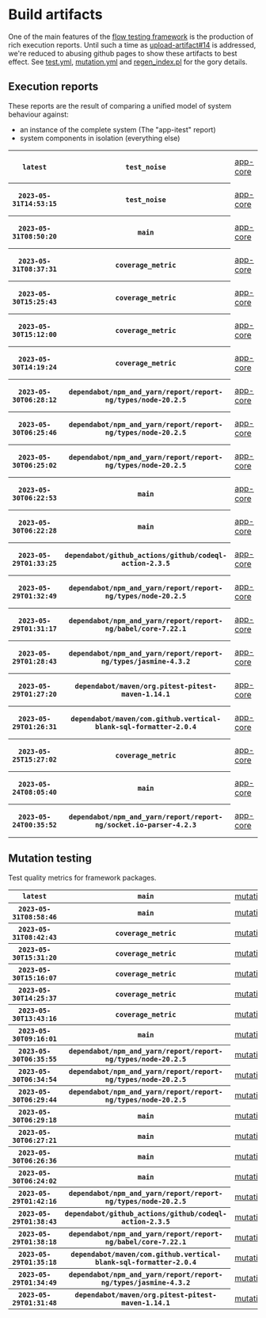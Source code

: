 # Build artifacts

One of the main features of the [flow testing framework](https://github.com/Mastercard/flow) is the production of rich execution reports.
Until such a time as [upload-artifact#14](https://github.com/actions/upload-artifact/issues/14) is addressed, we're reduced to abusing github pages to show these artifacts to best effect.
See [test.yml](https://github.com/Mastercard/flow/blob/main/.github/workflows/test.yml), [mutation.yml](https://github.com/Mastercard/flow/blob/main/.github/workflows/mutation.yml) and [regen_index.pl](https://github.com/Mastercard/flow/blob/pages/regen_index.pl) for the gory details.

## Execution reports

These reports are the result of comparing a unified model of system behaviour against:
 * an instance of the complete system (The "app-itest" report)
 * system components in isolation (everything else)

<!-- start:execution -->
<table>
	<tbody>
		<tr> <th><code>latest</code></th>
			 <th><code>test_noise</code></th>
			<td><a href="execution/latest/flow_execution_reports/example/app-core/target/mctf/latest/index.html">app-core</a></td>
			<td><a href="execution/latest/flow_execution_reports/example/app-histogram/target/mctf/latest/index.html">app-histogram</a></td>
			<td><a href="execution/latest/flow_execution_reports/example/app-itest/target/mctf/latest/index.html">app-itest</a></td>
			<td><a href="execution/latest/flow_execution_reports/example/app-queue/target/mctf/latest/index.html">app-queue</a></td>
			<td><a href="execution/latest/flow_execution_reports/example/app-store/target/mctf/latest/index.html">app-store</a></td>
			<td><a href="execution/latest/flow_execution_reports/example/app-ui/target/mctf/latest/index.html">app-ui</a></td>
			<td><a href="execution/latest/flow_execution_reports/example/app-web-ui/target/mctf/latest/index.html">app-web-ui</a></td>
		</tr>
		<tr> <th><code>2023-05-31T14:53:15</code></th>
			 <th><code>test_noise</code></th>
			<td><a href="execution/1685544795/flow_execution_reports/example/app-core/target/mctf/latest/index.html">app-core</a></td>
			<td><a href="execution/1685544795/flow_execution_reports/example/app-histogram/target/mctf/latest/index.html">app-histogram</a></td>
			<td><a href="execution/1685544795/flow_execution_reports/example/app-itest/target/mctf/latest/index.html">app-itest</a></td>
			<td><a href="execution/1685544795/flow_execution_reports/example/app-queue/target/mctf/latest/index.html">app-queue</a></td>
			<td><a href="execution/1685544795/flow_execution_reports/example/app-store/target/mctf/latest/index.html">app-store</a></td>
			<td><a href="execution/1685544795/flow_execution_reports/example/app-ui/target/mctf/latest/index.html">app-ui</a></td>
			<td><a href="execution/1685544795/flow_execution_reports/example/app-web-ui/target/mctf/latest/index.html">app-web-ui</a></td>
		</tr>
		<tr> <th><code>2023-05-31T08:50:20</code></th>
			 <th><code>main</code></th>
			<td><a href="execution/1685523020/flow_execution_reports/example/app-core/target/mctf/latest/index.html">app-core</a></td>
			<td><a href="execution/1685523020/flow_execution_reports/example/app-histogram/target/mctf/latest/index.html">app-histogram</a></td>
			<td><a href="execution/1685523020/flow_execution_reports/example/app-itest/target/mctf/latest/index.html">app-itest</a></td>
			<td><a href="execution/1685523020/flow_execution_reports/example/app-queue/target/mctf/latest/index.html">app-queue</a></td>
			<td><a href="execution/1685523020/flow_execution_reports/example/app-store/target/mctf/latest/index.html">app-store</a></td>
			<td><a href="execution/1685523020/flow_execution_reports/example/app-ui/target/mctf/latest/index.html">app-ui</a></td>
			<td><a href="execution/1685523020/flow_execution_reports/example/app-web-ui/target/mctf/latest/index.html">app-web-ui</a></td>
		</tr>
		<tr> <th><code>2023-05-31T08:37:31</code></th>
			 <th><code>coverage_metric</code></th>
			<td><a href="execution/1685522251/flow_execution_reports/example/app-core/target/mctf/latest/index.html">app-core</a></td>
			<td><a href="execution/1685522251/flow_execution_reports/example/app-histogram/target/mctf/latest/index.html">app-histogram</a></td>
			<td><a href="execution/1685522251/flow_execution_reports/example/app-itest/target/mctf/latest/index.html">app-itest</a></td>
			<td><a href="execution/1685522251/flow_execution_reports/example/app-queue/target/mctf/latest/index.html">app-queue</a></td>
			<td><a href="execution/1685522251/flow_execution_reports/example/app-store/target/mctf/latest/index.html">app-store</a></td>
			<td><a href="execution/1685522251/flow_execution_reports/example/app-ui/target/mctf/latest/index.html">app-ui</a></td>
			<td><a href="execution/1685522251/flow_execution_reports/example/app-web-ui/target/mctf/latest/index.html">app-web-ui</a></td>
		</tr>
		<tr> <th><code>2023-05-30T15:25:43</code></th>
			 <th><code>coverage_metric</code></th>
			<td><a href="execution/1685460343/flow_execution_reports/example/app-core/target/mctf/latest/index.html">app-core</a></td>
			<td><a href="execution/1685460343/flow_execution_reports/example/app-histogram/target/mctf/latest/index.html">app-histogram</a></td>
			<td><a href="execution/1685460343/flow_execution_reports/example/app-itest/target/mctf/latest/index.html">app-itest</a></td>
			<td><a href="execution/1685460343/flow_execution_reports/example/app-queue/target/mctf/latest/index.html">app-queue</a></td>
			<td><a href="execution/1685460343/flow_execution_reports/example/app-store/target/mctf/latest/index.html">app-store</a></td>
			<td><a href="execution/1685460343/flow_execution_reports/example/app-ui/target/mctf/latest/index.html">app-ui</a></td>
			<td><a href="execution/1685460343/flow_execution_reports/example/app-web-ui/target/mctf/latest/index.html">app-web-ui</a></td>
		</tr>
		<tr> <th><code>2023-05-30T15:12:00</code></th>
			 <th><code>coverage_metric</code></th>
			<td><a href="execution/1685459520/flow_execution_reports/example/app-core/target/mctf/latest/index.html">app-core</a></td>
			<td><a href="execution/1685459520/flow_execution_reports/example/app-histogram/target/mctf/latest/index.html">app-histogram</a></td>
			<td><a href="execution/1685459520/flow_execution_reports/example/app-itest/target/mctf/latest/index.html">app-itest</a></td>
			<td><a href="execution/1685459520/flow_execution_reports/example/app-queue/target/mctf/latest/index.html">app-queue</a></td>
			<td><a href="execution/1685459520/flow_execution_reports/example/app-store/target/mctf/latest/index.html">app-store</a></td>
			<td><a href="execution/1685459520/flow_execution_reports/example/app-ui/target/mctf/latest/index.html">app-ui</a></td>
			<td><a href="execution/1685459520/flow_execution_reports/example/app-web-ui/target/mctf/latest/index.html">app-web-ui</a></td>
		</tr>
		<tr> <th><code>2023-05-30T14:19:24</code></th>
			 <th><code>coverage_metric</code></th>
			<td><a href="execution/1685456364/flow_execution_reports/example/app-core/target/mctf/latest/index.html">app-core</a></td>
			<td><a href="execution/1685456364/flow_execution_reports/example/app-histogram/target/mctf/latest/index.html">app-histogram</a></td>
			<td><a href="execution/1685456364/flow_execution_reports/example/app-itest/target/mctf/latest/index.html">app-itest</a></td>
			<td><a href="execution/1685456364/flow_execution_reports/example/app-queue/target/mctf/latest/index.html">app-queue</a></td>
			<td><a href="execution/1685456364/flow_execution_reports/example/app-store/target/mctf/latest/index.html">app-store</a></td>
			<td><a href="execution/1685456364/flow_execution_reports/example/app-ui/target/mctf/latest/index.html">app-ui</a></td>
			<td><a href="execution/1685456364/flow_execution_reports/example/app-web-ui/target/mctf/latest/index.html">app-web-ui</a></td>
		</tr>
		<tr> <th><code>2023-05-30T06:28:12</code></th>
			 <th><code>dependabot/npm_and_yarn/report/report-ng/types/node-20.2.5</code></th>
			<td><a href="execution/1685428092/flow_execution_reports/example/app-core/target/mctf/latest/index.html">app-core</a></td>
			<td><a href="execution/1685428092/flow_execution_reports/example/app-histogram/target/mctf/latest/index.html">app-histogram</a></td>
			<td><a href="execution/1685428092/flow_execution_reports/example/app-itest/target/mctf/latest/index.html">app-itest</a></td>
			<td><a href="execution/1685428092/flow_execution_reports/example/app-queue/target/mctf/latest/index.html">app-queue</a></td>
			<td><a href="execution/1685428092/flow_execution_reports/example/app-store/target/mctf/latest/index.html">app-store</a></td>
			<td><a href="execution/1685428092/flow_execution_reports/example/app-ui/target/mctf/latest/index.html">app-ui</a></td>
			<td><a href="execution/1685428092/flow_execution_reports/example/app-web-ui/target/mctf/latest/index.html">app-web-ui</a></td>
		</tr>
		<tr> <th><code>2023-05-30T06:25:46</code></th>
			 <th><code>dependabot/npm_and_yarn/report/report-ng/types/node-20.2.5</code></th>
			<td><a href="execution/1685427946/flow_execution_reports/example/app-core/target/mctf/latest/index.html">app-core</a></td>
			<td><a href="execution/1685427946/flow_execution_reports/example/app-histogram/target/mctf/latest/index.html">app-histogram</a></td>
			<td><a href="execution/1685427946/flow_execution_reports/example/app-itest/target/mctf/latest/index.html">app-itest</a></td>
			<td><a href="execution/1685427946/flow_execution_reports/example/app-queue/target/mctf/latest/index.html">app-queue</a></td>
			<td><a href="execution/1685427946/flow_execution_reports/example/app-store/target/mctf/latest/index.html">app-store</a></td>
			<td><a href="execution/1685427946/flow_execution_reports/example/app-ui/target/mctf/latest/index.html">app-ui</a></td>
			<td><a href="execution/1685427946/flow_execution_reports/example/app-web-ui/target/mctf/latest/index.html">app-web-ui</a></td>
		</tr>
		<tr> <th><code>2023-05-30T06:25:02</code></th>
			 <th><code>dependabot/npm_and_yarn/report/report-ng/types/node-20.2.5</code></th>
			<td><a href="execution/1685427902/flow_execution_reports/example/app-core/target/mctf/latest/index.html">app-core</a></td>
			<td><a href="execution/1685427902/flow_execution_reports/example/app-histogram/target/mctf/latest/index.html">app-histogram</a></td>
			<td><a href="execution/1685427902/flow_execution_reports/example/app-itest/target/mctf/latest/index.html">app-itest</a></td>
			<td><a href="execution/1685427902/flow_execution_reports/example/app-queue/target/mctf/latest/index.html">app-queue</a></td>
			<td><a href="execution/1685427902/flow_execution_reports/example/app-store/target/mctf/latest/index.html">app-store</a></td>
			<td><a href="execution/1685427902/flow_execution_reports/example/app-ui/target/mctf/latest/index.html">app-ui</a></td>
			<td><a href="execution/1685427902/flow_execution_reports/example/app-web-ui/target/mctf/latest/index.html">app-web-ui</a></td>
		</tr>
		<tr> <th><code>2023-05-30T06:22:53</code></th>
			 <th><code>main</code></th>
			<td><a href="execution/1685427773/flow_execution_reports/example/app-core/target/mctf/latest/index.html">app-core</a></td>
			<td><a href="execution/1685427773/flow_execution_reports/example/app-histogram/target/mctf/latest/index.html">app-histogram</a></td>
			<td><a href="execution/1685427773/flow_execution_reports/example/app-itest/target/mctf/latest/index.html">app-itest</a></td>
			<td><a href="execution/1685427773/flow_execution_reports/example/app-queue/target/mctf/latest/index.html">app-queue</a></td>
			<td><a href="execution/1685427773/flow_execution_reports/example/app-store/target/mctf/latest/index.html">app-store</a></td>
			<td><a href="execution/1685427773/flow_execution_reports/example/app-ui/target/mctf/latest/index.html">app-ui</a></td>
			<td><a href="execution/1685427773/flow_execution_reports/example/app-web-ui/target/mctf/latest/index.html">app-web-ui</a></td>
		</tr>
		<tr> <th><code>2023-05-30T06:22:28</code></th>
			 <th><code>main</code></th>
			<td><a href="execution/1685427748/flow_execution_reports/example/app-core/target/mctf/latest/index.html">app-core</a></td>
			<td><a href="execution/1685427748/flow_execution_reports/example/app-histogram/target/mctf/latest/index.html">app-histogram</a></td>
			<td><a href="execution/1685427748/flow_execution_reports/example/app-itest/target/mctf/latest/index.html">app-itest</a></td>
			<td><a href="execution/1685427748/flow_execution_reports/example/app-queue/target/mctf/latest/index.html">app-queue</a></td>
			<td><a href="execution/1685427748/flow_execution_reports/example/app-store/target/mctf/latest/index.html">app-store</a></td>
			<td><a href="execution/1685427748/flow_execution_reports/example/app-ui/target/mctf/latest/index.html">app-ui</a></td>
			<td><a href="execution/1685427748/flow_execution_reports/example/app-web-ui/target/mctf/latest/index.html">app-web-ui</a></td>
		</tr>
		<tr> <th><code>2023-05-29T01:33:25</code></th>
			 <th><code>dependabot/github_actions/github/codeql-action-2.3.5</code></th>
			<td><a href="execution/1685324005/flow_execution_reports/example/app-core/target/mctf/latest/index.html">app-core</a></td>
			<td><a href="execution/1685324005/flow_execution_reports/example/app-histogram/target/mctf/latest/index.html">app-histogram</a></td>
			<td><a href="execution/1685324005/flow_execution_reports/example/app-itest/target/mctf/latest/index.html">app-itest</a></td>
			<td><a href="execution/1685324005/flow_execution_reports/example/app-queue/target/mctf/latest/index.html">app-queue</a></td>
			<td><a href="execution/1685324005/flow_execution_reports/example/app-store/target/mctf/latest/index.html">app-store</a></td>
			<td><a href="execution/1685324005/flow_execution_reports/example/app-ui/target/mctf/latest/index.html">app-ui</a></td>
			<td><a href="execution/1685324005/flow_execution_reports/example/app-web-ui/target/mctf/latest/index.html">app-web-ui</a></td>
		</tr>
		<tr> <th><code>2023-05-29T01:32:49</code></th>
			 <th><code>dependabot/npm_and_yarn/report/report-ng/types/node-20.2.5</code></th>
			<td><a href="execution/1685323969/flow_execution_reports/example/app-core/target/mctf/latest/index.html">app-core</a></td>
			<td><a href="execution/1685323969/flow_execution_reports/example/app-histogram/target/mctf/latest/index.html">app-histogram</a></td>
			<td><a href="execution/1685323969/flow_execution_reports/example/app-itest/target/mctf/latest/index.html">app-itest</a></td>
			<td><a href="execution/1685323969/flow_execution_reports/example/app-queue/target/mctf/latest/index.html">app-queue</a></td>
			<td><a href="execution/1685323969/flow_execution_reports/example/app-store/target/mctf/latest/index.html">app-store</a></td>
			<td><a href="execution/1685323969/flow_execution_reports/example/app-ui/target/mctf/latest/index.html">app-ui</a></td>
			<td><a href="execution/1685323969/flow_execution_reports/example/app-web-ui/target/mctf/latest/index.html">app-web-ui</a></td>
		</tr>
		<tr> <th><code>2023-05-29T01:31:17</code></th>
			 <th><code>dependabot/npm_and_yarn/report/report-ng/babel/core-7.22.1</code></th>
			<td><a href="execution/1685323877/flow_execution_reports/example/app-core/target/mctf/latest/index.html">app-core</a></td>
			<td><a href="execution/1685323877/flow_execution_reports/example/app-histogram/target/mctf/latest/index.html">app-histogram</a></td>
			<td><a href="execution/1685323877/flow_execution_reports/example/app-itest/target/mctf/latest/index.html">app-itest</a></td>
			<td><a href="execution/1685323877/flow_execution_reports/example/app-queue/target/mctf/latest/index.html">app-queue</a></td>
			<td><a href="execution/1685323877/flow_execution_reports/example/app-store/target/mctf/latest/index.html">app-store</a></td>
			<td><a href="execution/1685323877/flow_execution_reports/example/app-ui/target/mctf/latest/index.html">app-ui</a></td>
			<td><a href="execution/1685323877/flow_execution_reports/example/app-web-ui/target/mctf/latest/index.html">app-web-ui</a></td>
		</tr>
		<tr> <th><code>2023-05-29T01:28:43</code></th>
			 <th><code>dependabot/npm_and_yarn/report/report-ng/types/jasmine-4.3.2</code></th>
			<td><a href="execution/1685323723/flow_execution_reports/example/app-core/target/mctf/latest/index.html">app-core</a></td>
			<td><a href="execution/1685323723/flow_execution_reports/example/app-histogram/target/mctf/latest/index.html">app-histogram</a></td>
			<td><a href="execution/1685323723/flow_execution_reports/example/app-itest/target/mctf/latest/index.html">app-itest</a></td>
			<td><a href="execution/1685323723/flow_execution_reports/example/app-queue/target/mctf/latest/index.html">app-queue</a></td>
			<td><a href="execution/1685323723/flow_execution_reports/example/app-store/target/mctf/latest/index.html">app-store</a></td>
			<td><a href="execution/1685323723/flow_execution_reports/example/app-ui/target/mctf/latest/index.html">app-ui</a></td>
			<td><a href="execution/1685323723/flow_execution_reports/example/app-web-ui/target/mctf/latest/index.html">app-web-ui</a></td>
		</tr>
		<tr> <th><code>2023-05-29T01:27:20</code></th>
			 <th><code>dependabot/maven/org.pitest-pitest-maven-1.14.1</code></th>
			<td><a href="execution/1685323640/flow_execution_reports/example/app-core/target/mctf/latest/index.html">app-core</a></td>
			<td><a href="execution/1685323640/flow_execution_reports/example/app-histogram/target/mctf/latest/index.html">app-histogram</a></td>
			<td><a href="execution/1685323640/flow_execution_reports/example/app-itest/target/mctf/latest/index.html">app-itest</a></td>
			<td><a href="execution/1685323640/flow_execution_reports/example/app-queue/target/mctf/latest/index.html">app-queue</a></td>
			<td><a href="execution/1685323640/flow_execution_reports/example/app-store/target/mctf/latest/index.html">app-store</a></td>
			<td><a href="execution/1685323640/flow_execution_reports/example/app-ui/target/mctf/latest/index.html">app-ui</a></td>
			<td><a href="execution/1685323640/flow_execution_reports/example/app-web-ui/target/mctf/latest/index.html">app-web-ui</a></td>
		</tr>
		<tr> <th><code>2023-05-29T01:26:31</code></th>
			 <th><code>dependabot/maven/com.github.vertical-blank-sql-formatter-2.0.4</code></th>
			<td><a href="execution/1685323591/flow_execution_reports/example/app-core/target/mctf/latest/index.html">app-core</a></td>
			<td><a href="execution/1685323591/flow_execution_reports/example/app-histogram/target/mctf/latest/index.html">app-histogram</a></td>
			<td><a href="execution/1685323591/flow_execution_reports/example/app-itest/target/mctf/latest/index.html">app-itest</a></td>
			<td><a href="execution/1685323591/flow_execution_reports/example/app-queue/target/mctf/latest/index.html">app-queue</a></td>
			<td><a href="execution/1685323591/flow_execution_reports/example/app-store/target/mctf/latest/index.html">app-store</a></td>
			<td><a href="execution/1685323591/flow_execution_reports/example/app-ui/target/mctf/latest/index.html">app-ui</a></td>
			<td><a href="execution/1685323591/flow_execution_reports/example/app-web-ui/target/mctf/latest/index.html">app-web-ui</a></td>
		</tr>
		<tr> <th><code>2023-05-25T15:27:02</code></th>
			 <th><code>coverage_metric</code></th>
			<td><a href="execution/1685028422/flow_execution_reports/example/app-core/target/mctf/latest/index.html">app-core</a></td>
			<td><a href="execution/1685028422/flow_execution_reports/example/app-histogram/target/mctf/latest/index.html">app-histogram</a></td>
			<td><a href="execution/1685028422/flow_execution_reports/example/app-itest/target/mctf/latest/index.html">app-itest</a></td>
			<td><a href="execution/1685028422/flow_execution_reports/example/app-queue/target/mctf/latest/index.html">app-queue</a></td>
			<td><a href="execution/1685028422/flow_execution_reports/example/app-store/target/mctf/latest/index.html">app-store</a></td>
			<td><a href="execution/1685028422/flow_execution_reports/example/app-ui/target/mctf/latest/index.html">app-ui</a></td>
			<td><a href="execution/1685028422/flow_execution_reports/example/app-web-ui/target/mctf/latest/index.html">app-web-ui</a></td>
		</tr>
		<tr> <th><code>2023-05-24T08:05:40</code></th>
			 <th><code>main</code></th>
			<td><a href="execution/1684915540/flow_execution_reports/example/app-core/target/mctf/latest/index.html">app-core</a></td>
			<td><a href="execution/1684915540/flow_execution_reports/example/app-histogram/target/mctf/latest/index.html">app-histogram</a></td>
			<td><a href="execution/1684915540/flow_execution_reports/example/app-itest/target/mctf/latest/index.html">app-itest</a></td>
			<td><a href="execution/1684915540/flow_execution_reports/example/app-queue/target/mctf/latest/index.html">app-queue</a></td>
			<td><a href="execution/1684915540/flow_execution_reports/example/app-store/target/mctf/latest/index.html">app-store</a></td>
			<td><a href="execution/1684915540/flow_execution_reports/example/app-ui/target/mctf/latest/index.html">app-ui</a></td>
			<td><a href="execution/1684915540/flow_execution_reports/example/app-web-ui/target/mctf/latest/index.html">app-web-ui</a></td>
		</tr>
		<tr> <th><code>2023-05-24T00:35:52</code></th>
			 <th><code>dependabot/npm_and_yarn/report/report-ng/socket.io-parser-4.2.3</code></th>
			<td><a href="execution/1684888552/flow_execution_reports/example/app-core/target/mctf/latest/index.html">app-core</a></td>
			<td><a href="execution/1684888552/flow_execution_reports/example/app-histogram/target/mctf/latest/index.html">app-histogram</a></td>
			<td><a href="execution/1684888552/flow_execution_reports/example/app-itest/target/mctf/latest/index.html">app-itest</a></td>
			<td><a href="execution/1684888552/flow_execution_reports/example/app-queue/target/mctf/latest/index.html">app-queue</a></td>
			<td><a href="execution/1684888552/flow_execution_reports/example/app-store/target/mctf/latest/index.html">app-store</a></td>
			<td><a href="execution/1684888552/flow_execution_reports/example/app-ui/target/mctf/latest/index.html">app-ui</a></td>
			<td><a href="execution/1684888552/flow_execution_reports/example/app-web-ui/target/mctf/latest/index.html">app-web-ui</a></td>
		</tr>
	</tbody>
</table>
<!-- end:execution -->

## Mutation testing

Test quality metrics for framework packages.

<!-- start:mutation -->
<table>
	<tbody>
		<tr> <th><code>latest</code></th>
			 <th><code>main</code></th>
			<td><a href="mutation/latest/mutation_report/index.html">mutation</a></td>
		</tr>
		<tr> <th><code>2023-05-31T08:58:46</code></th>
			 <th><code>main</code></th>
			<td><a href="mutation/1685523526/mutation_report/index.html">mutation</a></td>
		</tr>
		<tr> <th><code>2023-05-31T08:42:43</code></th>
			 <th><code>coverage_metric</code></th>
			<td><a href="mutation/1685522563/mutation_report/index.html">mutation</a></td>
		</tr>
		<tr> <th><code>2023-05-30T15:31:20</code></th>
			 <th><code>coverage_metric</code></th>
			<td><a href="mutation/1685460680/mutation_report/index.html">mutation</a></td>
		</tr>
		<tr> <th><code>2023-05-30T15:16:07</code></th>
			 <th><code>coverage_metric</code></th>
			<td><a href="mutation/1685459767/mutation_report/index.html">mutation</a></td>
		</tr>
		<tr> <th><code>2023-05-30T14:25:37</code></th>
			 <th><code>coverage_metric</code></th>
			<td><a href="mutation/1685456737/mutation_report/index.html">mutation</a></td>
		</tr>
		<tr> <th><code>2023-05-30T13:43:16</code></th>
			 <th><code>coverage_metric</code></th>
			<td><a href="mutation/1685454196/mutation_report/index.html">mutation</a></td>
		</tr>
		<tr> <th><code>2023-05-30T09:16:01</code></th>
			 <th><code>main</code></th>
			<td><a href="mutation/1685438161/mutation_report/index.html">mutation</a></td>
		</tr>
		<tr> <th><code>2023-05-30T06:35:55</code></th>
			 <th><code>dependabot/npm_and_yarn/report/report-ng/types/node-20.2.5</code></th>
			<td><a href="mutation/1685428555/mutation_report/index.html">mutation</a></td>
		</tr>
		<tr> <th><code>2023-05-30T06:34:54</code></th>
			 <th><code>dependabot/npm_and_yarn/report/report-ng/types/node-20.2.5</code></th>
			<td><a href="mutation/1685428494/mutation_report/index.html">mutation</a></td>
		</tr>
		<tr> <th><code>2023-05-30T06:29:44</code></th>
			 <th><code>dependabot/npm_and_yarn/report/report-ng/types/node-20.2.5</code></th>
			<td><a href="mutation/1685428184/mutation_report/index.html">mutation</a></td>
		</tr>
		<tr> <th><code>2023-05-30T06:29:18</code></th>
			 <th><code>main</code></th>
			<td><a href="mutation/1685428158/mutation_report/index.html">mutation</a></td>
		</tr>
		<tr> <th><code>2023-05-30T06:27:21</code></th>
			 <th><code>main</code></th>
			<td><a href="mutation/1685428041/mutation_report/index.html">mutation</a></td>
		</tr>
		<tr> <th><code>2023-05-30T06:26:36</code></th>
			 <th><code>main</code></th>
			<td><a href="mutation/1685427996/mutation_report/index.html">mutation</a></td>
		</tr>
		<tr> <th><code>2023-05-30T06:24:02</code></th>
			 <th><code>main</code></th>
			<td><a href="mutation/1685427842/mutation_report/index.html">mutation</a></td>
		</tr>
		<tr> <th><code>2023-05-29T01:42:16</code></th>
			 <th><code>dependabot/npm_and_yarn/report/report-ng/types/node-20.2.5</code></th>
			<td><a href="mutation/1685324536/mutation_report/index.html">mutation</a></td>
		</tr>
		<tr> <th><code>2023-05-29T01:38:43</code></th>
			 <th><code>dependabot/github_actions/github/codeql-action-2.3.5</code></th>
			<td><a href="mutation/1685324323/mutation_report/index.html">mutation</a></td>
		</tr>
		<tr> <th><code>2023-05-29T01:38:18</code></th>
			 <th><code>dependabot/npm_and_yarn/report/report-ng/babel/core-7.22.1</code></th>
			<td><a href="mutation/1685324298/mutation_report/index.html">mutation</a></td>
		</tr>
		<tr> <th><code>2023-05-29T01:35:18</code></th>
			 <th><code>dependabot/maven/com.github.vertical-blank-sql-formatter-2.0.4</code></th>
			<td><a href="mutation/1685324118/mutation_report/index.html">mutation</a></td>
		</tr>
		<tr> <th><code>2023-05-29T01:34:49</code></th>
			 <th><code>dependabot/npm_and_yarn/report/report-ng/types/jasmine-4.3.2</code></th>
			<td><a href="mutation/1685324089/mutation_report/index.html">mutation</a></td>
		</tr>
		<tr> <th><code>2023-05-29T01:31:48</code></th>
			 <th><code>dependabot/maven/org.pitest-pitest-maven-1.14.1</code></th>
			<td><a href="mutation/1685323908/mutation_report/index.html">mutation</a></td>
		</tr>
	</tbody>
</table>
<!-- end:mutation -->
